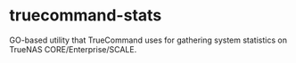 # truecommand-stats
GO-based utility that TrueCommand uses for gathering system statistics on TrueNAS CORE/Enterprise/SCALE.
